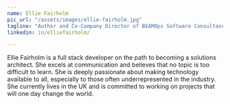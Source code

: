 ```yaml
---
name: Ellie Fairholm
pic_url: "/assets/images/ellie-fairholm.jpg"
tagline: "Author and Co-Company Director of BEAMOps Software Consultancy"
linkedin: in/elliefairholm/

---
```

Ellie Fairholm is a full stack developer on the path to becoming a solutions architect. She excels at communication and believes that no topic is too difficult to learn. She is deeply passionate about making technology available to all, especially to those often underrepresented in the industry. She currently lives in the UK and is committed to working on projects that will one day change the world.